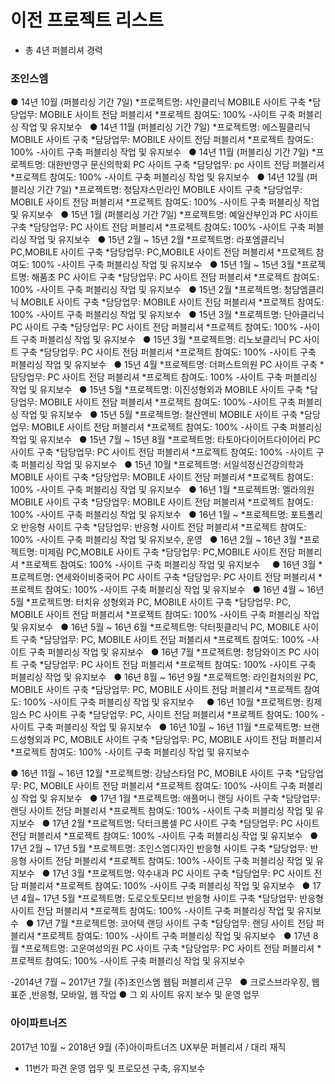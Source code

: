 # 이전 프로젝트 리스트
- 총 4년 퍼블리셔 경력

### 조인스엠 
● 14년 10월 (퍼블리싱 기간 7일)
*프로젝트명: 샤인클리닉 MOBILE 사이트 구축
*담당업무: MOBILE 사이트 전담 퍼블리셔 
*프로젝트 참여도: 100% 
-사이트 구축 퍼블리싱 작업 및 유지보수
 
● 14년 11월 (퍼블리싱 기간 7일)
*프로젝트명: 에스필클리닉 MOBILE 사이트 구축
*담당업무: MOBILE 사이트 전담 퍼블리셔 
*프로젝트 참여도: 100% 
-사이트 구축 퍼블리싱 작업 및 유지보수
 
● 14년 11월 (퍼블리싱 기간 7일)
*프로젝트명: 대한반영구 문신의학회 PC 사이트 구축
*담당업무: pc 사이트 전담 퍼블리셔 
*프로젝트 참여도: 100% 
-사이트 구축 퍼블리싱 작업 및 유지보수
 
● 14년 12월 (퍼블리싱 기간 7일)
*프로젝트명: 청담쟈스민라인 MOBILE 사이트 구축
*담당업무: MOBILE 사이트 전담 퍼블리셔 
*프로젝트 참여도: 100% 
-사이트 구축 퍼블리싱 작업 및 유지보수
 
● 15년 1월 (퍼블리싱 기간 7일)
*프로젝트명: 예일산부인과 PC 사이트 구축
*담당업무: PC 사이트 전담 퍼블리셔 
*프로젝트 참여도: 100% 
-사이트 구축 퍼블리싱 작업 및 유지보수
 
● 15년 2월 ~ 15년 2월
*프로젝트명: 라포엠클리닉 PC,MOBILE 사이트 구축
*담당업무: PC,MOBILE 사이트 전담 퍼블리셔 
*프로젝트 참여도: 100% 
-사이트 구축 퍼블리싱 작업 및 유지보수
 
● 15년 1월 ~ 15년 3월
*프로젝트명: 해품초 PC 사이트 구축
*담당업무: PC 사이트 전담 퍼블리셔 
*프로젝트 참여도: 100% 
-사이트 구축 퍼블리싱 작업 및 유지보수
 
● 15년 2월
*프로젝트명: 청담엠클리닉 MOBILE 사이트 구축
*담당업무: MOBILE 사이트 전담 퍼블리셔 
*프로젝트 참여도: 100% 
-사이트 구축 퍼블리싱 작업 및 유지보수
 
● 15년 3월
*프로젝트명: 단아클리닉 PC 사이트 구축
*담당업무: PC 사이트 전담 퍼블리셔 
*프로젝트 참여도: 100% 
-사이트 구축 퍼블리싱 작업 및 유지보수
 
● 15년 3월
*프로젝트명: 리노보클리닉 PC 사이트 구축
*담당업무: PC 사이트 전담 퍼블리셔 
*프로젝트 참여도: 100% 
-사이트 구축 퍼블리싱 작업 및 유지보수
 
● 15년 4월
*프로젝트명: 더퍼스트의원 PC 사이트 구축
*담당업무: PC 사이트 전담 퍼블리셔 
*프로젝트 참여도: 100% 
-사이트 구축 퍼블리싱 작업 및 유지보수
 
● 15년 5월
*프로젝트명: 이진성형외과 MOBILE 사이트 구축
*담당업무: MOBILE 사이트 전담 퍼블리셔 
*프로젝트 참여도: 100% 
-사이트 구축 퍼블리싱 작업 및 유지보수
 
● 15년 5월
*프로젝트명: 철산엔비 MOBILE 사이트 구축
*담당업무: MOBILE 사이트 전담 퍼블리셔 
*프로젝트 참여도: 100% 
-사이트 구축 퍼블리싱 작업 및 유지보수
 
● 15년 7월 ~ 15년 8월
*프로젝트명: 타토아다이어트다이어리 PC 사이트 구축
*담당업무: PC 사이트 전담 퍼블리셔 
*프로젝트 참여도: 100% 
-사이트 구축 퍼블리싱 작업 및 유지보수
 
● 15년 10월
*프로젝트명: 서일석정신건강의학과 MOBILE 사이트 구축
*담당업무: MOBILE 사이트 전담 퍼블리셔 
*프로젝트 참여도: 100% 
-사이트 구축 퍼블리싱 작업 및 유지보수
 
● 16년 1월
*프로젝트명: 엘라의원 MOBILE 사이트 구축
*담당업무: MOBILE 사이트 전담 퍼블리셔 
*프로젝트 참여도: 100% 
-사이트 구축 퍼블리싱 작업 및 유지보수
 
● 16년 1월 ~
*프로젝트명: 포트폴리오 반응형 사이트 구축
*담당업무: 반응형 사이트 전담 퍼블리셔 
*프로젝트 참여도: 100% 
-사이트 구축 퍼블리싱 작업 및 유지보수, 운영
 
● 16년 2월 ~ 16년 3월
*프로젝트명: 미제림 PC,MOBILE 사이트 구축
*담당업무: PC,MOBILE 사이트 전담 퍼블리셔 
*프로젝트 참여도: 100% 
-사이트 구축 퍼블리싱 작업 및 유지보수
 
 
● 16년 3월
*프로젝트명: 연세와이비중국어 PC 사이트 구축
*담당업무: PC 사이트 전담 퍼블리셔 
*프로젝트 참여도: 100% 
-사이트 구축 퍼블리싱 작업 및 유지보수
 
● 16년 4월 ~ 16년 5월
*프로젝트명: 터치유 성형외과 PC, MOBILE 사이트 구축
*담당업무: PC, MOBILE 사이트 전담 퍼블리셔 
*프로젝트 참여도: 100% 
-사이트 구축 퍼블리싱 작업 및 유지보수
 
● 16년 5월 ~ 16년 6월
*프로젝트명: 닥터핏클리닉 PC, MOBILE 사이트 구축
*담당업무: PC, MOBILE 사이트 전담 퍼블리셔 
*프로젝트 참여도: 100% 
-사이트 구축 퍼블리싱 작업 및 유지보수
 
● 16년 7월
*프로젝트명: 청담와이즈 PC 사이트 구축
*담당업무: PC 사이트 전담 퍼블리셔 
*프로젝트 참여도: 100% 
-사이트 구축 퍼블리싱 작업 및 유지보수
 
● 16년 8월 ~ 16년 9월
*프로젝트명: 라인컬처의원 PC, MOBILE 사이트 구축
*담당업무: PC, MOBILE 사이트 전담 퍼블리셔 
*프로젝트 참여도: 100% 
-사이트 구축 퍼블리싱 작업 및 유지보수
 
 
● 16년 10월
*프로젝트명: 킹제임스 PC 사이트 구축
*담당업무: PC, 사이트 전담 퍼블리셔 
*프로젝트 참여도: 100% 
-사이트 구축 퍼블리싱 작업 및 유지보수
 
● 16년 10월 ~ 16년 11월
*프로젝트명: 브랜드성형외과 PC, MOBILE 사이트 구축
*담당업무: PC, MOBILE 사이트 전담 퍼블리셔 
*프로젝트 참여도: 100% 
-사이트 구축 퍼블리싱 작업 및 유지보수

● 16년 11월 ~ 16년 12월
*프로젝트명: 강남스타덤 PC, MOBILE 사이트 구축
*담당업무: PC, MOBILE 사이트 전담 퍼블리셔 
*프로젝트 참여도: 100% 
-사이트 구축 퍼블리싱 작업 및 유지보수 
 
● 17년 1월
*프로젝트명: 애플머니 랜딩 사이트 구축
*담당업무: 랜딩 사이트 전담 퍼블리셔 
*프로젝트 참여도: 100% 
-사이트 구축 퍼블리싱 작업 및 유지보수
 
● 17년 2월
*프로젝트명: 닥터크롬셀 PC 사이트 구축
*담당업무: PC 사이트 전담 퍼블리셔 
*프로젝트 참여도: 100% 
-사이트 구축 퍼블리싱 작업 및 유지보수
 
● 17년 2월 ~ 17년 5월
*프로젝트명: 조인스엠디자인 반응형 사이트 구축
*담당업무: 반응형 사이트 전담 퍼블리셔 
*프로젝트 참여도: 100% 
-사이트 구축 퍼블리싱 작업 및 유지보수
 
● 17년 3월
*프로젝트명: 약수내과 PC 사이트 구축
*담당업무: PC 사이트 전담 퍼블리셔 
*프로젝트 참여도: 100% 
-사이트 구축 퍼블리싱 작업 및 유지보수
 
● 17년 4월~ 17년 5월
*프로젝트명: 도로오토모티브 반응형 사이트 구축
*담당업무: 반응형 사이트 전담 퍼블리셔 
*프로젝트 참여도: 100% 
-사이트 구축 퍼블리싱 작업 및 유지보수
 
● 17년 7월
*프로젝트명: 코어텍 랜딩 사이트 구축
*담당업무: 랜딩 사이트 전담 퍼블리셔 
*프로젝트 참여도: 100% 
-사이트 구축 퍼블리싱 작업 및 유지보수
 
● 17년 8월
*프로젝트명: 고운여성의원 PC 사이트 구축
*담당업무: PC 사이트 전담 퍼블리셔 
*프로젝트 참여도: 100% 
-사이트 구축 퍼블리싱 작업 및 유지보수

-2014년 7월 ~ 2017년 7월 (주)조인스엠 웹팀 퍼블리셔 근무
 
● 크로스브라우징, 웹표준 ,반응형, 모바일, 웹 작업
● 그 외 사이트 유지 보수 및 운영 업무

### 아이파트너즈
2017년 10월 ~ 2018년 9월 (주)아이파트너즈 UX부문 퍼블리셔 / 대리 재직
- 11번가 파견 운영 업무 및 프로모션 구축, 유지보수
